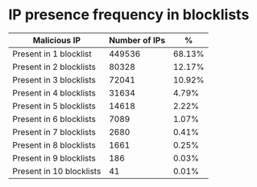 # IP presence frequency in blocklists
| Malicious IP | Number of IPs | % |
|----|----|----|
| Present in 1 blocklist | 449536 | 68.13% |
| Present in 2 blocklists | 80328 | 12.17% |
| Present in 3 blocklists | 72041 | 10.92% |
| Present in 4 blocklists | 31634 | 4.79% |
| Present in 5 blocklists | 14618 | 2.22% |
| Present in 6 blocklists | 7089 | 1.07% |
| Present in 7 blocklists | 2680 | 0.41% |
| Present in 8 blocklists | 1661 | 0.25% |
| Present in 9 blocklists | 186 | 0.03% |
| Present in 10 blocklists | 41 | 0.01% |
